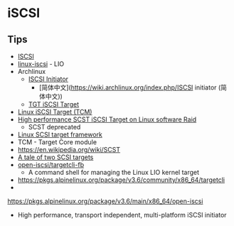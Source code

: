 # iSCSI

## Tips
* [ISCSI](https://en.wikipedia.org/wiki/ISCSI)
* [linux-iscsi](http://linux-iscsi.org/) - LIO
* Archlinux 
  * [ISCSI Initiator](https://wiki.archlinux.org/index.php/ISCSI_Initiator)
    * [简体中文](https://wiki.archlinux.org/index.php/ISCSI initiator (简体中文))
  * [TGT iSCSI Target](https://wiki.archlinux.org/index.php/TGT_iSCSI_Target)
* [Linux iSCSI Target (TCM)](https://wiki.alpinelinux.org/wiki/Linux_iSCSI_Target_(TCM))
* [High performance SCST iSCSI Target on Linux software Raid](https://wiki.alpinelinux.org/wiki/High_performance_SCST_iSCSI_Target_on_Linux_software_Raid)
  * SCST deprecated 
* [Linux SCSI target framework](http://stgt.sourceforge.net/)
* TCM - Target Core module
* https://en.wikipedia.org/wiki/SCST
* [A tale of two SCSI targets](https://lwn.net/Articles/424004/)
* [open-iscsi/targetcli-fb](https://github.com/open-iscsi/targetcli-fb)
  * A command shell for managing the Linux LIO kernel target
* https://pkgs.alpinelinux.org/package/v3.6/community/x86_64/targetcli
* 
https://pkgs.alpinelinux.org/package/v3.6/main/x86_64/open-iscsi
* 	High performance, transport independent, multi-platform iSCSI initiator

